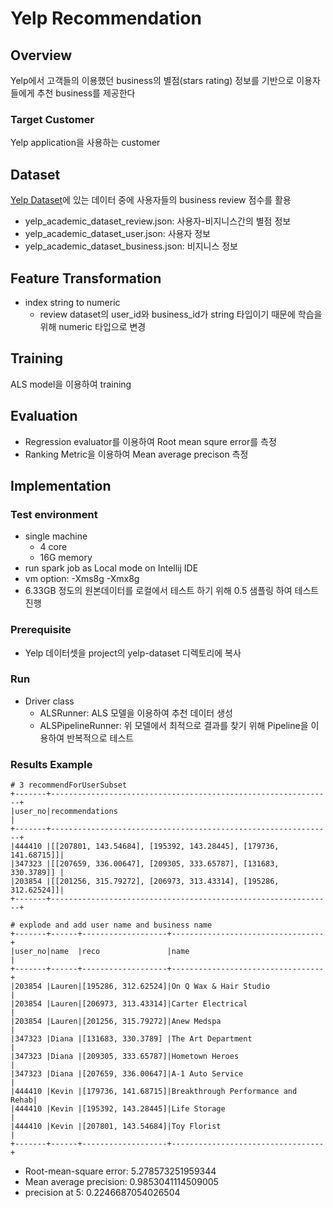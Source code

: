 # Yelp Recommendation

## Overview
Yelp에서 고객들의 이용했던 business의 별점(stars rating) 정보를 기반으로 이용자들에게 추천 business를 제공한다  

### Target Customer
Yelp application을 사용하는 customer

## Dataset
[Yelp Dataset][ydlink]에 있는 데이터 중에 사용자들의 business review 점수를 활용
* yelp_academic_dataset_review.json: 사용자-비지니스간의 별점 정보
* yelp_academic_dataset_user.json: 사용자 정보
* yelp_academic_dataset_business.json: 비지니스 정보

## Feature Transformation
* index string to numeric
    * review dataset의 user_id와 business_id가 string 타입이기 때문에 학습을 위해 numeric 타입으로 변경

## Training
ALS model을 이용하여 training

## Evaluation
* Regression evaluator를 이용하여 Root mean squre error를 측정
* Ranking Metric을 이용하여 Mean average precison 측정

## Implementation
### Test environment
* single machine
    * 4 core
    * 16G memory
* run spark job as Local mode on Intellij IDE
* vm option: -Xms8g -Xmx8g
* 6.33GB 정도의 원본데이터를 로컬에서 테스트 하기 위해 0.5 샘플링 하여 테스트 진행

### Prerequisite
* Yelp 데이터셋을 project의 yelp-dataset 디렉토리에 복사

### Run
* Driver class
    * ALSRunner: ALS 모델을 이용하여 추천 데이터 생성
    * ALSPipelineRunner: 위 모델에서 최적으로 결과를 찾기 위해 Pipeline을 이용하여 반복적으로 테스트         

### Results Example
```
# 3 recommendForUserSubset
+-------+---------------------------------------------------------------+
|user_no|recommendations                                                |
+-------+---------------------------------------------------------------+
|444410 |[[207801, 143.54684], [195392, 143.28445], [179736, 141.68715]]|
|347323 |[[207659, 336.00647], [209305, 333.65787], [131683, 330.3789]] |
|203854 |[[201256, 315.79272], [206973, 313.43314], [195286, 312.62524]]|
+-------+---------------------------------------------------------------+
```

```
# explode and add user name and business name
+-------+------+-------------------+----------------------------------+
|user_no|name  |reco               |name                              |
+-------+------+-------------------+----------------------------------+
|203854 |Lauren|[195286, 312.62524]|On Q Wax & Hair Studio            |
|203854 |Lauren|[206973, 313.43314]|Carter Electrical                 |
|203854 |Lauren|[201256, 315.79272]|Anew Medspa                       |
|347323 |Diana |[131683, 330.3789] |The Art Department                |
|347323 |Diana |[209305, 333.65787]|Hometown Heroes                   |
|347323 |Diana |[207659, 336.00647]|A-1 Auto Service                  |
|444410 |Kevin |[179736, 141.68715]|Breakthrough Performance and Rehab|
|444410 |Kevin |[195392, 143.28445]|Life Storage                      |
|444410 |Kevin |[207801, 143.54684]|Toy Florist                       |
+-------+------+-------------------+----------------------------------+
```
* Root-mean-square error: 5.278573251959344
* Mean average precision: 0.9853041114509005
* precision at 5: 0.2246687054026504



[ydlink]: https://www.kaggle.com/yelp-dataset/yelp-dataset